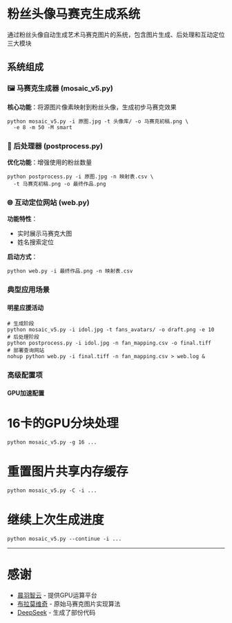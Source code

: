# 粉丝头像马赛克生成系统

通过粉丝头像自动生成艺术马赛克图片的系统，包含图片生成、后处理和互动定位三大模块

## 系统组成

### 🖼 马赛克生成器 (mosaic_v5.py)
**核心功能**：将源图片像素映射到粉丝头像，生成初步马赛克效果
```
python mosaic_v5.py -i 原图.jpg -t 头像库/ -o 马赛克初稿.png \
  -e 8 -m 50 -M smart
```

### 🎨 后处理器 (postprocess.py)
**优化功能**：增强使用的粉丝数量

```
python postprocess.py -i 原图.jpg -n 映射表.csv \
  -t 马赛克初稿.png -o 最终作品.png
```

### 🌐 互动定位网站 (web.py)
**功能特性**：
- 实时展示马赛克大图
- 姓名搜索定位

**启动方式**：
```
python web.py -i 最终作品.png -n 映射表.csv
```

### 典型应用场景

#### 明星应援活动

    # 生成阶段
    python mosaic_v5.py -i idol.jpg -t fans_avatars/ -o draft.png -e 10
    # 后处理阶段
    python postprocess.py -i idol.jpg -n fan_mapping.csv -o final.tiff
    # 部署查询网站
    nohup python web.py -i final.tiff -n fan_mapping.csv > web.log &

### 高级配置项
#### GPU加速配置

# 16卡的GPU分块处理
```
python mosaic_v5.py -g 16 ...
```

# 重置图片共享内存缓存
```
python mosaic_v5.py -C -i ...
```

# 继续上次生成进度
```
python mosaic_v5.py --continue -i ...
```
---

# 感谢

- [晨羽智云](https://www.chenyu.cn/) - 提供GPU运算平台
- [布拉莫维奇](https://www.cnblogs.com/blamwq/p/11706844.html) - 原始马赛克图片实现算法
- [DeepSeek](https://www.deepseek.com/) - 生成了部份代码
